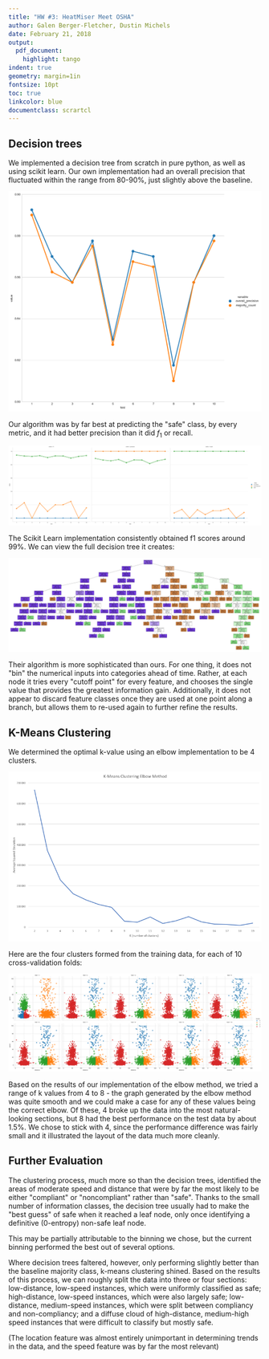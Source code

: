 ```yaml
---
title: "HW #3: HeatMiser Meet OSHA"
author: Galen Berger-Fletcher, Dustin Michels
date: February 21, 2018
output:
  pdf_document:
    highlight: tango
indent: true
geometry: margin=1in
fontsize: 10pt
toc: true
linkcolor: blue
documentclass: scrartcl
---
```


## Decision trees

We implemented a decision tree from scratch in pure python, as well as using scikit learn. Our own implementation had an overall precision that fluctuated within the range from 80-90%, just slightly above the baseline.

![Overall precision for each fold compared to baseline, programatically generated.](images/dec_tree_prec.png)

Our algorithm was by far best at predicting the "safe" class, by every metric, and it had better precision than it did $f_1$ or recall.

![All three performance metrics for each class](images/dec_tree_all_metrics.png)

The Scikit Learn implementation consistently obtained f1 scores around 99%. We can view the full decision tree it creates:

![](images/tree.png)

Their algorithm is more sophisticated than ours. For one thing, it does not "bin" the numerical inputs into categories ahead of time. Rather, at each node it tries every "cutoff point" for every feature, and chooses the single value that provides the greatest information gain. Additionally, it does not appear to discard feature classes once they are used at one point along a branch, but allows them to re-used again to further refine the results.

## K-Means Clustering

We determined the optimal k-value using an elbow implementation to be 4 clusters.

![Elbow graph](images/elbow.png)

Here are the four clusters formed from the training data, for each of 10 cross-validation folds:

![The four clusters formed by each fold, programatically genertated.](images/clusters.png)

Based on the results of our implementation of the elbow method, we tried a range of k values from 4 to 8 - the graph generated by the elbow method was quite smooth and we could make a case for any of these values being the correct elbow.  Of these, 4 broke up the data into the most natural-looking sections, but 8 had the best performance on the test data by about 1.5%.  We chose to stick with 4, since the performance difference was fairly small and it illustrated the layout of the data much more cleanly.

## Further Evaluation

The clustering process, much more so than the decision trees, identified the areas of moderate speed and distance that were by far the most likely to be either "compliant" or "noncompliant" rather than "safe". Thanks to the small number of information classes, the decision tree usually had to make the "best guess" of safe when it reached a leaf node, only once identifying a definitive (0-entropy) non-safe leaf node.

This may be partially attributable to the binning we chose, but the current binning performed the best out of several options.

Where decision trees faltered, however, only performing slightly better than the baseline majority class, k-means clustering shined. Based on the results of this process, we can roughly split the data into three or four sections: low-distance, low-speed instances, which were uniformly classified as safe; high-distance, low-speed instances, which were also largely safe; low-distance, medium-speed instances, which were split between compliancy and non-compliancy; and a diffuse cloud of high-distance, medium-high speed instances that were difficult to classify but mostly safe.

(The location feature was almost entirely unimportant in determining trends in the data, and the speed feature was by far the most relevant)
